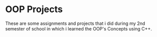 # OOP Projects
These are some assignments and projects that i did during my 2nd semester of school in which i learned the OOP's Concepts using C++.
